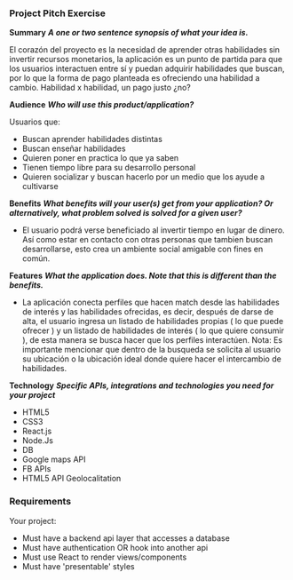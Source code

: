 


### Project Pitch Exercise

**Summary**
***A one or two sentence synopsis of what your idea is.***

El corazón del proyecto es la necesidad de aprender otras habilidades sin invertir recursos monetarios, la aplicación es un punto de partida para que los usuarios interactuen entre sí y puedan adquirir habilidades que buscan, por lo que la forma de pago planteada es ofreciendo una habilidad a cambio. Habilidad x habilidad, un pago justo ¿no?

**Audience**
***Who will use this product/application?***

Usuarios que:
  + Buscan aprender habilidades distintas
  + Buscan enseñar habilidades
  + Quieren poner en practica lo que ya saben
  + Tienen tiempo libre para su desarrollo personal
  + Quieren socializar y buscan hacerlo por un medio que los ayude a cultivarse

**Benefits**
***What benefits will your user(s) get from your application? Or alternatively, what problem solved is solved for a given user?***

+ El usuario podrá verse beneficiado al invertir tiempo en lugar de dinero. Así como estar en contacto con otras personas que tambien buscan desarrollarse, esto crea un ambiente social amigable con fines en común.

**Features**
 ***What the application _does_. Note that this is different than the benefits.***

+ La aplicación conecta perfiles que hacen match desde las habilidades de interés y las habilidades ofrecidas, es decir, después de darse de alta, el usuario ingresa un listado de habilidades propias ( lo que puede ofrecer ) y un listado de habilidades de interés ( lo que quiere consumir ), de esta manera se busca hacer que los perfiles interactúen. Nota: Es importante mencionar que dentro de la busqueda se solicita al usuario su ubicación o la ubicación ideal donde quiere hacer el intercambio de habilidades.

**Technology**
***Specific APIs, integrations and technologies you need for your project***

  + HTML5
  + CSS3
  + React.js
  + Node.Js
  + DB
  + Google maps API
  + FB APIs
  + HTML5 API Geolocalitation

### Requirements
Your project:

- Must have a backend api layer that accesses a database
- Must have authentication OR hook into another api
- Must use React to render views/components
- Must have 'presentable' styles
